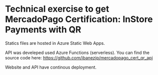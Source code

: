 # Technical exercise to get MercadoPago Certification: InStore Payments with QR

Statics files are hosted in Azure Static Web Apps.

API was develeped used Azure Functions (serverless). You can find the source code here: https://github.com/ibanezjp/mercadopago_cert_qr_api

Website and API have continous deployment.
